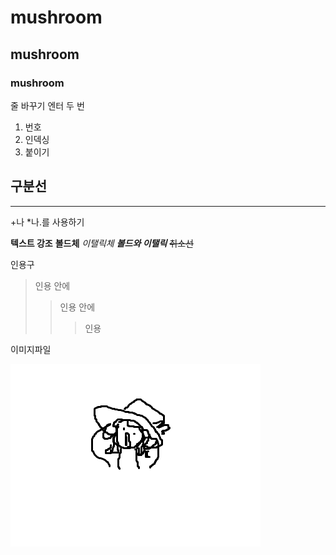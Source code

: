 # mushroom
## mushroom 
### mushroom

줄 바꾸기 엔터 두 번

1. 번호
2. 인덱싱
3. 붙이기

구분선
------
*****

+나 *나.를 사용하기


**텍스트 강조**
__볼드체__
_이탤릭체_
***볼드와 이탤릭***
~~취소선~~ 

인용구
> 인용 안에
> > 인용 안에
> > > 인용


이미지파일

![이미지](https://github.com/mushbush/mushroom/blob/main/o0o.png)

